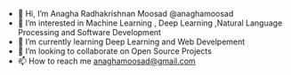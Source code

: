 - 👋 Hi, I’m Anagha Radhakrishnan Moosad @anaghamoosad
- 👀 I’m interested in Machine Learning , Deep Learning ,Natural Language Processing  and Software Development
- 🌱 I’m currently learning  Deep Learning and Web Develpement
- 💞️ I’m looking to collaborate on Open Source Projects
- 📫 How to reach me anaghamoosad@gmail.com

<!---
anaghamoosad/anaghamoosad is a ✨ special ✨ repository because its `README.md` (this file) appears on your GitHub profile.
You can click the Preview link to take a look at your changes.
--->
